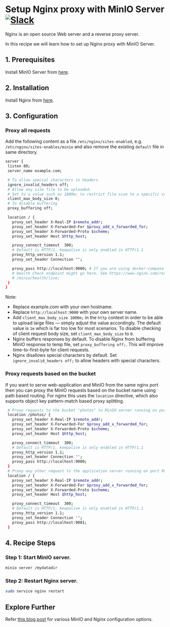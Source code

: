 # Setup Nginx proxy with MinIO Server [![Slack](https://slack.min.io/slack?type=svg)](https://slack.min.io)

Nginx is an open source Web server and a reverse proxy server.

In this recipe we will learn how to set up Nginx proxy with MinIO Server.

## 1. Prerequisites

Install MinIO Server from [here](https://docs.min.io/docs/minio-quickstart-guide).

## 2. Installation

Install Nginx from [here](http://nginx.org/en/download.html).

## 3. Configuration

### Proxy all requests
Add the following content as a file ``/etc/nginx/sites-enabled``, e.g. ``/etc/nginx/sites-enables/minio``  and also remove the existing ``default`` file in same directory.

```sh
server {
 listen 80;
 server_name example.com;

 # To allow special characters in headers
 ignore_invalid_headers off;
 # Allow any size file to be uploaded.
 # Set to a value such as 1000m; to restrict file size to a specific value
 client_max_body_size 0;
 # To disable buffering
 proxy_buffering off;

 location / {
   proxy_set_header X-Real-IP $remote_addr;
   proxy_set_header X-Forwarded-For $proxy_add_x_forwarded_for;
   proxy_set_header X-Forwarded-Proto $scheme;
   proxy_set_header Host $http_host;

   proxy_connect_timeout  300;
   # Default is HTTP/1, keepalive is only enabled in HTTP/1.1
   proxy_http_version 1.1;
   proxy_set_header Connection "";

   proxy_pass http://localhost:9000; # If you are using docker-compose this would be the hostname i.e. minio
   # Health Check endpoint might go here. See https://www.nginx.com/resources/wiki/modules/healthcheck/
   # /minio/health/live;
 }
}
```

Note:

* Replace example.com with your own hostname.
* Replace ``http://localhost:9000``  with your own server name.
* Add ``client_max_body_size 1000m;`` in the ``http`` context in order to be able to upload large files — simply adjust the value accordingly. The default value is `1m` which is far too low for most scenarios. To disable checking of client request body size, set ``client_max_body_size`` to `0`.
* Nginx buffers responses by default. To disable Nginx from buffering MinIO response to temp file, set `proxy_buffering off;`. This will improve time-to-first-byte for client requests.
* Nginx disallows special characters by default.  Set ``ignore_invalid_headers off;`` to allow headers with special characters.

### Proxy requests based on the bucket
If you want to serve web-application and MinIO from the same nginx port then you can proxy the MinIO requests based on the bucket name using path based routing. For nginx this uses the `location` directive, which also supports object key pattern-match based proxy splitting.

```sh
 # Proxy requests to the bucket "photos" to MinIO server running on port 9000
 location /photos/ {
   proxy_set_header X-Real-IP $remote_addr;
   proxy_set_header X-Forwarded-For $proxy_add_x_forwarded_for;
   proxy_set_header X-Forwarded-Proto $scheme;
   proxy_set_header Host $http_host;

   proxy_connect_timeout  300;
   # Default is HTTP/1, keepalive is only enabled in HTTP/1.1
   proxy_http_version 1.1;
   proxy_set_header Connection "";
   proxy_pass http://localhost:9000;
 }
 # Proxy any other request to the application server running on port 9001
 location / {
   proxy_set_header X-Real-IP $remote_addr;
   proxy_set_header X-Forwarded-For $proxy_add_x_forwarded_for;
   proxy_set_header X-Forwarded-Proto $scheme;
   proxy_set_header Host $http_host;

   proxy_connect_timeout  300;
   # Default is HTTP/1, keepalive is only enabled in HTTP/1.1
   proxy_http_version 1.1;
   proxy_set_header Connection "";
   proxy_pass http://localhost:9001;
 }
```

## 4. Recipe Steps

### Step 1: Start MinIO server.

```sh
minio server /mydatadir
```

### Step 2: Restart Nginx server.

```sh
sudo service nginx restart
```

## Explore Further

Refer [this blog post](https://www.nginx.com/blog/enterprise-grade-cloud-storage-nginx-plus-minio/) for various MinIO and Nginx configuration options.
